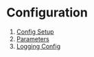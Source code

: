 # Configuration

1. [Config Setup](configs.md)
2. [Parameters](parameters.md)
3. [Logging Config](logging.md)